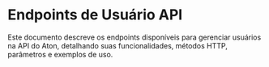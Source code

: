 # Endpoints de Usuário API
Este documento descreve os endpoints disponíveis para gerenciar usuários na API do Aton, detalhando suas funcionalidades, métodos HTTP, parâmetros e exemplos de uso.